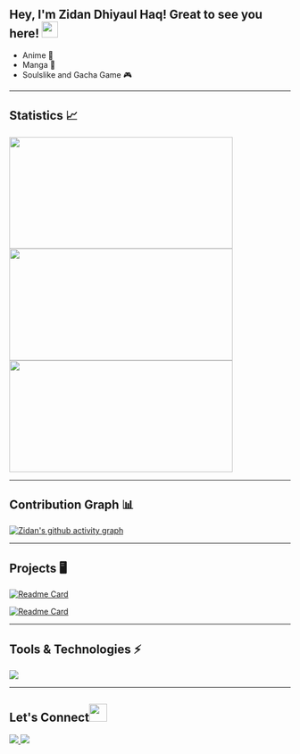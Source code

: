 <!-- # Halo semua! 

Perkenalkan nama saya **Zidan Dhiyaul Haq**.<br>

Saya seorang **Mahasiswa Informatika** di [Universitas Muhammadiyah Surakarta](https://www.ums.ac.id/).<br>

Jika kamu tertarik untuk berkenalan denganku, silakan ikuti akun [GitHub](https://github.com/zeedh) dan [Facebook](https://www.facebook.com/zidan.dhiyaulhaq/) ku ya.

<p align="left">
<a href="https://github.com/zeedh">
  <img height="180em" src="https://github-readme-stats.vercel.app/api?username=zeedh&show_icons=true&theme=algolia&include_all_commits=true&count_private=true"/>
  <img height="180em" src="https://github-readme-stats.vercel.app/api/top-langs/?username=zeedh&layout=compact&layout=compact&theme=algolia"/>
</a> 

</p> -->
## **Hey, I'm Zidan Dhiyaul Haq! Great to see you here!** <img src="https://gist.githubusercontent.com/haldaranup/aad23918f5ad8bff5199094c9f6d337a/raw/a19b90e65fcffa0eabd3874b66520b91ee9f0e60/hi.gif" width="29">
- Anime 🧄
- Manga 📓
- Soulslike and Gacha Game 🎮


---
<h2 align="left">Statistics 📈 </h2>
<p align="left">
<img height="200px" width="400px" src="https://github-readme-stats.vercel.app/api?username=zeedh&show_icons=true&theme=dracula" />
  <br>
<img height="200px" width="400px" src="https://github-readme-streak-stats.herokuapp.com/?user=zeedh&show_icons=true&theme=dracula" />
  <br>
<img height="200px" width="400px" src="https://github-readme-stats.vercel.app/api/top-langs/?username=zeedh&layout=compact&theme=dracula" />
<p/>



---
<h2 align="left">Contribution Graph 📊</h2>

[![Zidan's github activity graph](https://github-readme-activity-graph.vercel.app/graph?username=zeedh&theme=dracula)](https://github.com/haldaranup/github-readme-activity-graph)
<!-- <img src="https://github-readme-activity-graph.vercel.app/graph?username=haldaranup&theme=chartreuse-dark" />  -->
<!-- <img src="https://github-readme-activity-graph.cyclic.app/graph?username=haldaranup&theme=chartreuse-dark" />   -->

<!-- github-compact, dracula, react, react-dark, github, xcode, rougue, merko, vue, tokyo-night, high-contrast -->

<!-- <img src="https://activity-graph.herokuapp.com/graph?username=haldaranup&theme=chartreuse-dark" />    -->

---
<h2 align='left'>Projects 🖥</h2>

[![Readme Card](https://github-readme-stats.vercel.app/api/pin/?username=Eventure-Capstone&repo=Backend-Eventure&show_owner=true&theme=dracula)](https://github.com/Eventure-Capstone/Backend-Eventure)
 
[![Readme Card](https://github-readme-stats.vercel.app/api/pin/?username=zeedh&repo=notes-app-back-end&show_owner=true&theme=dracula)](https://github.com/zeedh/notes-app-back-end)
 
---
 <h2 align="left">Tools & Technologies ⚡</h2>
 <p align="left">
  <img src="https://skillicons.dev/icons?i=python,php,mysql,gcp,figma,js,express,nodejs,java,git,html,css" />
</p>



___
<h2 align="left">Let's Connect<img src="https://gist.github.com/haldaranup/f89330e95dfca979a5bc9fd80602761f/raw/8a3d00dfc3aa37c26873bb154227e395ef77cdfa/handshake.gif" height="32px"> </h2>
 <p align="left">
  <a href="https://www.linkedin.com/in/zidan-dhiyaul-haq-89844b2bb/">
    <img src="https://skillicons.dev/icons?i=linkedin" />
  </a>
  <a href="https://www.instagram.com/dhylhaqq_">
    <img src="https://skillicons.dev/icons?i=instagram" />
  </a>
</p>


<!--___
<h2 align="center">Support 💰</h2>
<p align="center">
<a href="https://www.buymeacoffee.com/haldaranup" target="_blank"> <img align="center" src="https://gist.github.com/haldaranup/2f8a08a98e7424d68e7b53d18639ce09/raw/cdab115f48d1bcfcd0b30ab663ee1fe5d7edf110/buymeacoffee.png" width="116" border="0" alt="haldaranup" /></a>
</p> -->


<!-- <p align="center"> 
<a href="https://developer.mozilla.org/en-US/docs/Web/JavaScript" rel="noreferrer"> <img src="./src/images/tech/js.png" alt="javascript" height="40"/> </a>  
<a href="https://www.w3.org/html/" target="_blank" rel="noreferrer"> <img src="./src/images/tech/html5.png" alt="html5" height="40" /></a>
<a href="https://www.w3schools.com/css/" target="_blank" rel="noreferrer"> <img src="./src/images/tech/css3.png" alt="css3" height="40"/> </a> 
<a href="https://sass-lang.com" target="_blank" rel="noreferrer"> <img src="./src/images/tech/sass.png" alt="sass" height="40"/> </a> 
<a href="https://reactjs.org/" target="_blank" rel="noreferrer"> <img src="./src/images/tech/reactjs.png" alt="react" height="40"/> </a> 
<a href="https://redux.js.org" target="_blank" rel="noreferrer"> <img src="./src/images/tech/redux.png" alt="redux" height="40"/> </a> 
<a href="https://vuejs.org/" target="_blank" rel="noreferrer"> <img src="./src/images/tech/vuejs.png" alt="vuejs" height="40"/> </a>
<a href="https://mui.com" target="_blank" rel="noreferrer">  <img src="./src/images/tech/mui.png" alt="Material UI" height="40" /> </a> 
<a href="https://nodejs.org" target="_blank" rel="noreferrer"> <img src="./src/images/tech/nodejs.png" alt="nodejs" height="40"/> </a> 
<a href="https://mongodb.com/" target="_blank" rel="noreferrer"> <img src="./src/images/tech/mongodb.png" alt="mongodb" height="40"/> </a> 
<a href="https://typescriptlang.org/" target="_blank" rel="noreferrer"> <img src="./src/images/tech/ts.png" alt="typescript" height="40"/> </a> 
<a href="https://git-scm.com/" target="_blank" rel="noreferrer"> <img src="./src/images/tech/git.png" alt="git" height="40"/> </a>   
</p> -->


 
<!-- <a href="https://www.mongodb.com/" target="_blank" rel="noreferrer"> <img src="https://raw.githubusercontent.com/devicons/devicon/master/icons/mongodb/mongodb-original-wordmark.svg" alt="mongodb" width="40" height="40"/> </a> <a href="https://nodejs.org" target="_blank" rel="noreferrer"> <img src="https://raw.githubusercontent.com/devicons/devicon/master/icons/nodejs/nodejs-original-wordmark.svg" alt="nodejs" width="40" height="40"/> </a> <a href="https://postman.com" target="_blank" rel="noreferrer"> <img src="https://www.vectorlogo.zone/logos/getpostman/getpostman-icon.svg" alt="postman" width="40" height="40"/> </a> <a href="https://heroku.com" target="_blank" rel="noreferrer"> <img src="https://www.vectorlogo.zone/logos/heroku/heroku-icon.svg" alt="heroku" width="40" height="40"/> </a> -->

<!--  <a href="https://expressjs.com" target="_blank" rel="noreferrer"> <img src="https://raw.githubusercontent.com/devicons/devicon/master/icons/express/express-original-wordmark.svg" alt="express" width="40" height="40"/> </a> -->
 

<!-- <a href="https://www.figma.com/" target="_blank" rel="noreferrer"> <img src="https://www.vectorlogo.zone/logos/figma/figma-icon.svg" alt="figma" width="40" height="40"/> </a> -->


<!-- <p align="center">
<a href="https://twitter.com/haldar_anup1" target="_blank"><img align="center" src="./src/images/social/twitter.png" alt="anup" height="28" width="38" /></a>
<a href="https://www.linkedin.com/in/haldaranup/" target="blank"><img align="center" src="./src/svgs/social/linkedin.svg" alt="anup" height="30" width="42" /></a>
<a href="https://www.instagram.com/haldar_anup1/" target="blank"><img align="center" src="./src/svgs/social/instagram.svg" alt="anup" height="30" width="40" /></a>
<a href="https://medium.com/@haldaranup" target="blank"><img align="center" src="./src/svgs/social/medium.svg" alt="haldaranup" height="30" width="40" /></a>
</p> -->

 
<!-- ---
<h2 align="center">Languages</h2>
<p align="center">
<img src="https://github-readme-stats.vercel.app/api/top-langs/?username=haldaranup&layout=compact&theme=tokyonight" />
<p/> -->


<!-- **haldaranup/haldaranup** is a ✨ _special_ ✨ repository because its `README.md` (this file) appears on your GitHub profile.

Here are some ideas to get you started:

- 🔭 I’m currently working on ...
- 🌱 I’m currently learning ..
- 👯 I’m looking to collaborate on ...
- 🤔 I’m looking for help with ...
- 💬 Ask me about ...
- 📫 How to reach me: ...
- 😄 Pronouns: ...
- ⚡ Fun fact: ... -->
